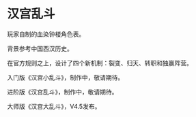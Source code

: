 # 汉宫乱斗

玩家自制的血染钟楼角色表。

背景参考中国西汉历史。

在官方规则之上，设计了四个新机制：裂变、归天、转职和独赢阵营。

入门版《汉宫小乱斗》，制作中，敬请期待。

进阶版《汉宫乱斗》，制作中，敬请期待。

大师版《汉宫大乱斗》，V4.5发布。

